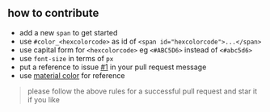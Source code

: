 ## how to contribute

- add a new `span` to get started
- use `#color_<hexcolorcode>` as id of `<span id="hexcolorcode">...</span>` 
- use capital form for `<hexcolorcode>` eg `<#ABC5D6>` instead of `<#abc5d6>`
- use `font-size` in terms of `px`
- put a reference to issue [#1](https://github.com/PAPERPANKS/color-hacktober/issues/1) in your pull request message
- use [material color](https://material.io/guidelines/style/color.html) for reference

> please follow the above rules for a successful pull request and star it if you like

	
